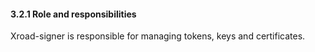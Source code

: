 #### 3.2.1 Role and responsibilities

Xroad-signer is responsible for managing tokens, keys and certificates.